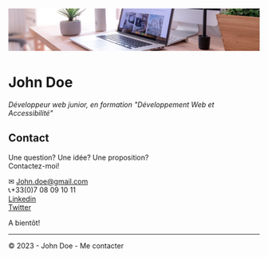 # ![John Doe](https://github.com/Tom-Roche-Oclock/S01E11-Atelier-Recap/blob/main/img/desk-banner.jpg)

# John Doe

*Développeur web junior, en formation "Développement Web et Accessibilité"*

## Contact

Une question? Une idée? Une proposition?<br>
Contactez-moi!

 ✉ John.doe@gmail.com<br>
 📞+33(0)7 08 09 10 11<br>
   [Linkedin](#)<br>
   [Twitter](#)<br>

A bientôt!

---

© 2023 - John Doe - Me contacter

